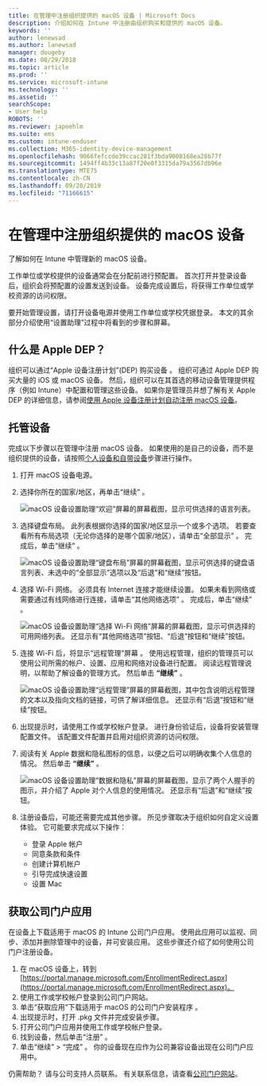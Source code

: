 ```yaml
---
title: 在管理中注册组织提供的 macOS 设备 | Microsoft Docs
description: 介绍如何在 Intune 中注册由组织购买和提供的 macOS 设备。
keywords: ''
author: lenewsad
ms.author: lanewsad
manager: dougeby
ms.date: 08/29/2018
ms.topic: article
ms.prod: ''
ms.service: microsoft-intune
ms.technology: ''
ms.assetid: ''
searchScope:
- User help
ROBOTS: ''
ms.reviewer: japoehlm
ms.suite: ems
ms.custom: intune-enduser
ms.collection: M365-identity-device-management
ms.openlocfilehash: 9066fefccde39ccac281f3bda9008168ea28b77f
ms.sourcegitcommit: 1494ff4b33c13a87f20e0f3315da79a3567db96e
ms.translationtype: MTE75
ms.contentlocale: zh-CN
ms.lasthandoff: 09/20/2019
ms.locfileid: "71166615"
---
```

# <a name="enroll-your-organization-provided-macos-device-in-management"></a>在管理中注册组织提供的 macOS 设备

了解如何在 Intune 中管理新的 macOS 设备。  

工作单位或学校提供的设备通常会在分配前进行预配置。 首次打开并登录设备后，组织会将预配置的设置发送到设备。 设备完成设置后，将获得工作单位或学校资源的访问权限。

要开始管理设置，请打开设备电源并使用工作单位或学校凭据登录。 本文的其余部分介绍使用“设置助理”过程中将看到的步骤和屏幕。

## <a name="what-is-apple-dep"></a>什么是 Apple DEP？

组织可以通过“Apple 设备注册计划”(DEP) 购买设备  。 组织可通过 Apple DEP 购买大量的 iOS 或 macOS 设备。 然后，组织可以在其首选的移动设备管理提供程序（例如 Intune）中配置和管理这些设备。 如果你是管理员并想了解有关 Apple DEP 的详细信息，请参阅[使用 Apple 设备注册计划自动注册 macOS 设备](https://docs.microsoft.com/intune/device-enrollment-program-enroll-macos.md)。  

## <a name="get-your-device-managed"></a>托管设备

完成以下步骤以在管理中注册 macOS 设备。 如果使用的是自己的设备，而不是组织提供的设备，请按照[个人设备和自带设备](enroll-your-device-in-intune-macos-cp.md)步骤进行操作。  

1. 打开 macOS 设备电源。
2. 选择你所在的国家/地区，再单击“继续”  。  

   ![macOS 设备设置助理“欢迎”屏幕的屏幕截图，显示可供选择的语言列表。](./media/macos-dep-welcome-1808.png)
3. 选择键盘布局。 此列表根据你选择的国家/地区显示一个或多个选项。 若要查看所有布局选项（无论你选择的是哪个国家/地区），请单击“全部显示”  。 完成后，单击“继续”  。  

   ![macOS 设备设置助理“键盘布局”屏幕的屏幕截图，显示可供选择的键盘语言列表、未选中的“全部显示”选项以及“后退”和“继续”按钮。](./media/macos-dep-keyboard-1808.png)  
4. 选择 Wi-Fi 网络。 必须具有 Internet 连接才能继续设置。 如果未看到网络或需要通过有线网络进行连接，请单击“其他网络选项”  。 完成后，单击“继续”  。  

   ![macOS 设备设置助理“选择 Wi-Fi 网络”屏幕的屏幕截图，显示可供选择的可用网络列表。 还显示有“其他网络选项”按钮、“后退”按钮和“继续”按钮。](./media/macos-dep-wifi-1808.png)  
5. 连接 Wi-Fi 后，将显示“远程管理”屏幕  。 使用远程管理，组织的管理员可以使用公司所需的帐户、设置、应用和网络对设备进行配置。 阅读远程管理说明，以帮助了解设备的管理方式。 然后单击 **“继续”** 。  

   ![macOS 设备设置助理“远程管理”屏幕的屏幕截图，其中包含说明远程管理的文本以及指向文档的链接，可供了解详细信息。 还显示有“后退”按钮和“继续”按钮。](./media/macos-dep-remote-management-1-1808.png)  
6. 出现提示时，请使用工作或学校帐户登录。 进行身份验证后，设备将安装管理配置文件。 该配置文件配置并启用对组织资源的访问权限。  
7. 阅读有关 Apple 数据和隐私图标的信息，以便之后可以明确收集个人信息的情况。 然后单击 **“继续”** 。  

   ![macOS 设备设置助理“数据和隐私”屏幕的屏幕截图，显示了两个人握手的图示，并介绍了 Apple 对个人信息的使用情况。 还显示有“后退”和“继续”按钮。](./media/macos-dep-apple-data-privacy-1808.png)  
8. 注册设备后，可能还需要完成其他步骤。 所见步骤取决于组织如何自定义设置体验。 它可能要求完成以下操作：
    * 登录 Apple 帐户
    * 同意条款和条件
    * 创建计算机帐户
    * 引导完成快速设置
    * 设置 Mac  

## <a name="get-the-company-portal-app"></a>获取公司门户应用

在设备上下载适用于 macOS 的 Intune 公司门户应用。 使用此应用可以监视、同步、添加并删除管理中的设备，并可安装应用。 这些步骤还介绍了如何使用公司门户注册设备。

1. 在 macOS 设备上，转到 [https://portal.manage.microsoft.com/EnrollmentRedirect.aspx](https://portal.manage.microsoft.com/EnrollmentRedirect.aspx)。
2. 使用工作或学校帐户登录到公司门户网站。 
3. 单击“获取应用”下载适用于 macOS 的公司门户安装程序  。
4. 出现提示时，打开 .pkg 文件并完成安装步骤。
5. 打开公司门户应用并使用工作或学校帐户登录。
6. 找到设备，然后单击“注册”  。
7. 单击“继续” > “完成”   。 你的设备现在应作为公司兼容设备出现在公司门户应用中。

仍需帮助？ 请与公司支持人员联系。 有关联系信息，请查看[公司门户网站](https://go.microsoft.com/fwlink/?linkid=2010980)。
